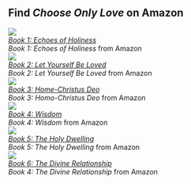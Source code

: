 ---
---

  <h2 class="ui center aligned icon header">
    <div class="content">
      Find <em>Choose Only Love</em> on Amazon
    </div>
  </h2>

  <div class="ui items">
    <div class="item">
      <a class="ui small image" target="_blank"
        href="https://www.amazon.com/Choose-Only-Love-Echoes-Holiness/dp/1584696680/ref=tmm_pap_swatch_0?_encoding=UTF8&qid=1616631826&sr=8-2&tag=cmi0ff-20">
        <img src="/t/col/public/img/col/book1-big.jpg">
      </a>
      <div class="content">
        <a class="header" href="https://www.amazon.com/Choose-Only-Love-Echoes-Holiness/dp/1584696680/ref=tmm_pap_swatch_0?_encoding=UTF8&qid=1616631826&sr=8-2&tag=cmi0ff-20" target="_blank">
          <em>Book 1: Echoes of Holiness</em>
        </a>
        <div class="meta">
          <span><em>Book 1: Echoes of Holiness</em> from Amazon</span>
        </div>
      </div>
    </div>
    <div class="item">
      <a class="ui small image" target="_blank"
        href="https://www.amazon.com/Choose-Only-Love-Yourself-Loved/dp/1584696818/ref=tmm_pap_swatch_0?_encoding=UTF8&qid=&sr=&tag=cmi0ff-20">
        <img src="/t/col/public/img/col/book2-big.jpg">
      </a>
      <div class="content">
        <a class="header" href="https://www.amazon.com/Choose-Only-Love-Yourself-Loved/dp/1584696818/ref=tmm_pap_swatch_0?_encoding=UTF8&qid=&sr=&tag=cmi0ff-20" target="_blank">
          <em>Book 2: Let Yourself Be Loved</em>
        </a>
        <div class="meta">
          <span><em>Book 2: Let Yourself Be Loved</em> from Amazon</span>
        </div>
      </div>
    </div>
    <div class="item">
      <a class="ui small image" target="_blank"
        href="https://www.amazon.com/Choose-Only-Love-Homo-Christus-Deo/dp/1584696834/ref=tmm_pap_swatch_0?_encoding=UTF8&qid=&sr=&tag=cmi0ff-20">
        <img src="/t/col/public/img/col/book3-big.jpg">
      </a>
      <div class="content">
        <a class="header" href="https://www.amazon.com/Choose-Only-Love-Homo-Christus-Deo/dp/1584696834/ref=tmm_pap_swatch_0?_encoding=UTF8&qid=&sr=&tag=cmi0ff-20" target="_blank">
          <em>Book 3: Home-Christus Deo</em>
        </a>
        <div class="meta">
          <span><em>Book 3: Homo-Christus Deo</em> from Amazon</span>
        </div>
      </div>
    </div>
    <div class="item">
      <a class="ui small image" target="_blank"
        href="https://www.amazon.com/Choose-Only-Love-Sebasti%C3%A1n-Blaksley/dp/1584696850/ref=pd_sbs_2?pd_rd_w=3pli9&pf_rd_p=651d64d1-3c73-45b6-ae09-e545600e3a22&pf_rd_r=KFNE6J1QPS44DSXVXCYC&pd_rd_r=00b6db36-d57c-4944-9c10-9c641782168d&pd_rd_wg=vQsIS&pd_rd_i=1584696850&psc=1&tag=cmi0ff-20">
        <img src="/t/col/public/img/col/book4-big.jpg">
      </a>
      <div class="content">
        <a class="header" href="https://www.amazon.com/Choose-Only-Love-Sebasti%C3%A1n-Blaksley/dp/1584696850/ref=pd_sbs_2?pd_rd_w=3pli9&pf_rd_p=651d64d1-3c73-45b6-ae09-e545600e3a22&pf_rd_r=KFNE6J1QPS44DSXVXCYC&pd_rd_r=00b6db36-d57c-4944-9c10-9c641782168d&pd_rd_wg=vQsIS&pd_rd_i=1584696850&psc=1&tag=cmi0ff-20" target="_blank">
          <em>Book 4: Wisdom</em>
        </a>
        <div class="meta">
          <span><em>Book 4: Wisdom</em> from Amazon</span>
        </div>
      </div>
    </div>
    <div class="item">
      <a class="ui small image" target="_blank"
        href="https://amzn.to/3CJziBW">
        <img src="/t/col/public/img/col/book5-big.jpg">
      </a>
      <div class="content">
        <a class="header" href="https://amzn.to/3CJziBW" target="_blank">
          <em>Book 5: The Holy Dwelling</em>
        </a>
        <div class="meta">
          <span><em>Book 5: The Holy Dwelling</em> from Amazon</span>
        </div>
      </div>
    </div>
    <div class="item">
      <a class="ui small image" target="_blank"
        href="https://amzn.to/3kWxcc0">
        <img src="/t/col/public/img/col/book6-big.jpg">
      </a>
      <div class="content">
        <a class="header" href="https://amzn.to/3kWxcc0" target="_blank">
          <em>Book 6: The Divine Relationship</em>
        </a>
        <div class="meta">
          <span><em>Book 4: The Divine Relationship</em> from Amazon</span>
        </div>
      </div>
    </div>
  </div>



